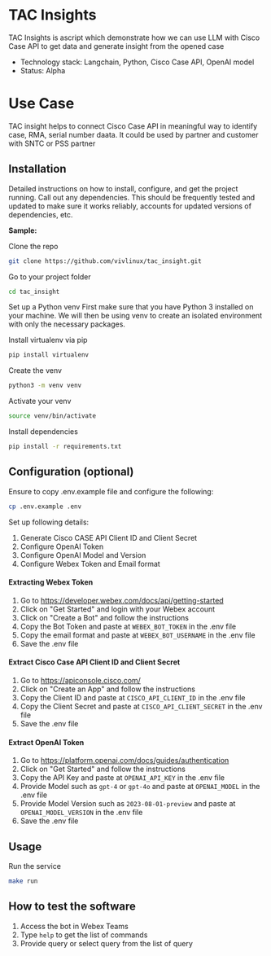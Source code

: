 # TAC Insights

TAC Insights is ascript which demonstrate how we can use LLM with Cisco Case API to get data and generate insight from the opened case

* Technology stack: Langchain, Python, Cisco Case API, OpenAI model
* Status:  Alpha

# Use Case

TAC insight helps to connect Cisco Case API in meaningful way to identify case, RMA, serial number daata.
It could be used by partner and customer with SNTC or PSS partner 


## Installation

Detailed instructions on how to install, configure, and get the project running. Call out any dependencies. This should be frequently tested and updated to make sure it works reliably, accounts for updated versions of dependencies, etc.

**Sample:**

Clone the repo
```bash
git clone https://github.com/vivlinux/tac_insight.git
```
Go to your project folder
```bash
cd tac_insight
```

Set up a Python venv
First make sure that you have Python 3 installed on your machine. We will then be using venv to create an isolated environment with only the necessary packages.

Install virtualenv via pip
```bash
pip install virtualenv
```

Create the venv
```bash
python3 -m venv venv
```

Activate your venv
```bash
source venv/bin/activate
```

Install dependencies
```bash
pip install -r requirements.txt
```

## Configuration (optional)

Ensure to copy .env.example file and configure the following:

```bash
cp .env.example .env
```
Set up following details:
1. Generate Cisco CASE API Client ID and Client Secret
2. Configure OpenAI Token
3. Configure OpenAI Model and Version
4. Configure Webex Token and Email format

#### Extracting Webex Token
1. Go to https://developer.webex.com/docs/api/getting-started
2. Click on "Get Started" and login with your Webex account
3. Click on "Create a Bot" and follow the instructions
4. Copy the Bot Token and paste at `WEBEX_BOT_TOKEN` in the .env file
5. Copy the email format and paste at `WEBEX_BOT_USERNAME` in the .env file
6. Save the .env file

#### Extract Cisco Case API Client ID and Client Secret
1. Go to https://apiconsole.cisco.com/
2. Click on "Create an App" and follow the instructions
3. Copy the Client ID and paste at `CISCO_API_CLIENT_ID` in the .env file
4. Copy the Client Secret and paste at `CISCO_API_CLIENT_SECRET` in the .env file
5. Save the .env file

#### Extract OpenAI Token
1. Go to https://platform.openai.com/docs/guides/authentication
2. Click on "Get Started" and follow the instructions
3. Copy the API Key and paste at `OPENAI_API_KEY` in the .env file
4. Provide Model such as `gpt-4` or `gpt-4o` and paste at `OPENAI_MODEL` in the .env file
5. Provide Model Version such as `2023-08-01-preview` and paste at `OPENAI_MODEL_VERSION` in the .env file
6. Save the .env file


## Usage
Run the service
```bash
make run
```

## How to test the software
1. Access the bot in Webex Teams
2. Type `help` to get the list of commands
3. Provide query or select query from the list of query

